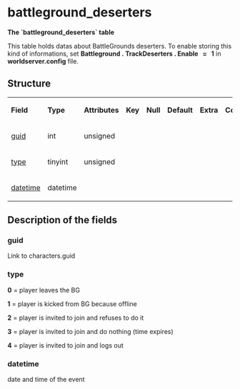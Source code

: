 # battleground\_deserters


**The \`battleground\_deserters\` table**

This table holds datas about BattleGrounds deserters. To enable storing this kind of informations, set **Battleground . TrackDeserters . Enable   =   1** in **worldserver.config** file.

## Structure

<table>
<colgroup>
<col width="12%" />
<col width="12%" />
<col width="12%" />
<col width="12%" />
<col width="12%" />
<col width="12%" />
<col width="12%" />
<col width="12%" />
</colgroup>
<tbody>
<tr class="odd">
<td><p><strong>Field</strong></p></td>
<td><p><strong>Type</strong></p></td>
<td><p><strong>Attributes</strong></p></td>
<td><p><strong>Key</strong></p></td>
<td><p><strong>Null</strong></p></td>
<td><p><strong>Default</strong></p></td>
<td><p><strong>Extra</strong></p></td>
<td><p><strong>Comment</strong></p></td>
</tr>
<tr class="even">
<td><p><a href="#guid">guid</a></p></td>
<td><p>int</p></td>
<td><p>unsigned</p></td>
<td> </td>
<td> </td>
<td> </td>
<td> </td>
<td> </td>
</tr>
<tr class="odd">
<td><p><a href="#type">type</a></p></td>
<td><p>tinyint</p></td>
<td><p>unsigned</p></td>
<td> </td>
<td> </td>
<td> </td>
<td> </td>
<td> </td>
</tr>
<tr class="even">
<td><p><a href="#datetime">datetime</a></p></td>
<td><p>datetime</p></td>
<td> </td>
<td> </td>
<td> </td>
<td> </td>
<td> </td>
<td> </td>
</tr>
</tbody>
</table>

## Description of the fields

### guid

Link to characters.guid

### type

**0** = player leaves the BG

**1** = player is kicked from BG because offline

**2** = player is invited to join and refuses to do it

**3** = player is invited to join and do nothing (time expires)

**4** = player is invited to join and logs out

### datetime

date and time of the event

 
